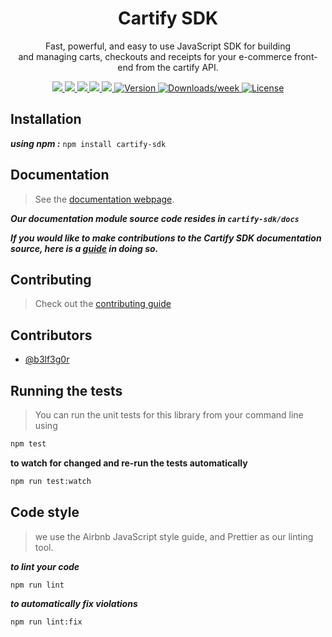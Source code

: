 <div align="center">
  <h1>Cartify SDK</h1>
</div>
<p align="center">
Fast, powerful, and easy to use JavaScript SDK for building <br /> and managing carts, checkouts and receipts for your e-commerce front-end from the cartify API.
</p>

<p align="center">
<a href="https://github.com/b3lf3g0r/cartify-sdk/actions/workflows/lint.yml">
    <img src="https://github.com/b3lf3g0r/cartify-sdk/actions/workflows/lint.yml/badge.svg" />
  </a>
  <a href="https://github.com/b3lf3g0r/cartify-sdk/actions/workflows/prettier.yml">
    <img src="https://github.com/b3lf3g0r/cartify-sdk/actions/workflows/prettier.yml/badge.svg" />
  </a>
  <a href="https://github.com/b3lf3g0r/cartify-sdk/actions/workflows/snyk.yml">
    <img src="https://github.com/b3lf3g0r/cartify-sdk/actions/workflows/snyk.yml/badge.svg" />
  </a>
  <a href="https://github.com/b3lf3g0r/cartify-sdk/actions/workflows/codeql.yml">
    <img src="https://github.com/b3lf3g0r/cartify-sdk/actions/workflows/codeql.yml/badge.svg?branch=main" />
  </a>
  <a href="">
    <img src="https://img.shields.io/github/repo-size/b3lf3g0r/cartify-sdk"/>
  </a>
  <a href="https://www.npmjs.com/package/cartify-sdk">
    <img src="https://img.shields.io/npm/v/cartify-sdk.svg" alt="Version" />
  </a>
  <a href="https://www.npmjs.com/package/cartify-sdk">
    <img src="https://img.shields.io/npm/dw/cartify-sdk" alt="Downloads/week" />
  </a>
   <a href="https://github.com/b3lf3g0r/cartify-sdk/blob/main/package.json">
    <img src="https://img.shields.io/npm/l/cartify-sdk.svg" alt="License" />
  </a>
  <br>
</p>

## Installation

**_using npm :_** `npm install cartify-sdk`

## Documentation

> See the [documentation webpage](#).

**_Our documentation module source code resides in `cartify-sdk/docs`_**

**_If you would like to make contributions to the Cartify SDK documentation source, here is a [guide](https://github.com/b3lf3g0r/cartify-sdk/blob/main/CONTRIBUTING.md) in doing so._**

## Contributing
>
> Check out the [contributing guide](CONTRIBUTING.md)

## Contributors

- [@b3lf3g0r](https://github.com/b3lf3g0r)

## Running the tests

> You can run the unit tests for this library from your command line using

```sh
npm test
```

**to watch for changed and re-run the tests automatically**

```sh
npm run test:watch
```

## Code style

> we use the Airbnb JavaScript style guide, and Prettier as our linting tool.

**_to lint your code_**

```sh
npm run lint
```

**_to automatically fix violations_**

```sh
npm run lint:fix
```
